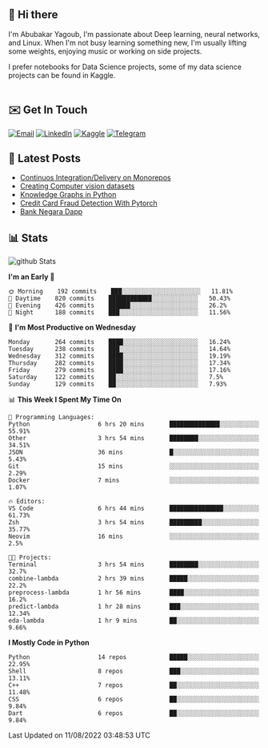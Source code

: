 ## 👋 Hi there

I'm Abubakar Yagoub, I'm passionate about Deep learning, neural networks, and
Linux. When I'm not busy learning something new, I'm usually lifting some
weights, enjoying music or working on side projects.

I prefer notebooks for Data Science projects, some of my data science projects
can be found in Kaggle. <br> <br>

## ✉️ Get In Touch

[![Email](https://img.shields.io/badge/Email-f1f1f1?style=for-the-badge&logo=gmail&logoColor=0f111a)](mailto:hi@blacksuan19.dev)
[![LinkedIn](https://img.shields.io/badge/LinkedIn-0077B5?style=for-the-badge&logo=linkedin&logoColor=white)](https://www.linkedin.com/in/blacksuan19/)
[![Kaggle](https://img.shields.io/badge/Kaggle-5acfff?style=for-the-badge&logo=kaggle&logoColor=white)](http://kaggle.com/abubakaryagob/)
[![Telegram](https://img.shields.io/badge/Telegram-2CA5E0?style=for-the-badge&logo=telegram&logoColor=white)](https://t.me/blacksuan19)

## 📩 Latest Posts

<!-- BLOG-POST-LIST:START -->
- [Continuos Integration/Delivery on Monorepos](http://blacksuan19.dev/blog/github-actions-monorepos/)
- [Creating Computer vision datasets](http://blacksuan19.dev/blog/creating-datasets/)
- [Knowledge Graphs in Python](http://blacksuan19.dev/projects/Knowledge_Graphs/)
- [Credit Card Fraud Detection With Pytorch](http://blacksuan19.dev/projects/credit-card-fraud-detection-with-pytorch/)
- [Bank Negara Dapp](http://blacksuan19.dev/projects/bank-negara/)
<!-- BLOG-POST-LIST:END -->

## 📊 Stats

![github Stats](https://github-readme-stats.vercel.app/api?username=blacksuan19&theme=github_dark&show_icons=true&count_private=true&custom_title=Github%20Stats&hide_border=true)

<!--START_SECTION:waka-->
**I'm an Early 🐤** 

```text
🌞 Morning    192 commits    ███░░░░░░░░░░░░░░░░░░░░░░   11.81% 
🌆 Daytime    820 commits    ████████████░░░░░░░░░░░░░   50.43% 
🌃 Evening    426 commits    ██████░░░░░░░░░░░░░░░░░░░   26.2% 
🌙 Night      188 commits    ███░░░░░░░░░░░░░░░░░░░░░░   11.56%

```
📅 **I'm Most Productive on Wednesday** 

```text
Monday       264 commits    ████░░░░░░░░░░░░░░░░░░░░░   16.24% 
Tuesday      238 commits    ███░░░░░░░░░░░░░░░░░░░░░░   14.64% 
Wednesday    312 commits    ████░░░░░░░░░░░░░░░░░░░░░   19.19% 
Thursday     282 commits    ████░░░░░░░░░░░░░░░░░░░░░   17.34% 
Friday       279 commits    ████░░░░░░░░░░░░░░░░░░░░░   17.16% 
Saturday     122 commits    ██░░░░░░░░░░░░░░░░░░░░░░░   7.5% 
Sunday       129 commits    ██░░░░░░░░░░░░░░░░░░░░░░░   7.93%

```


📊 **This Week I Spent My Time On** 

```text
💬 Programming Languages: 
Python                   6 hrs 20 mins       ██████████████░░░░░░░░░░░   55.91% 
Other                    3 hrs 54 mins       ████████░░░░░░░░░░░░░░░░░   34.51% 
JSON                     36 mins             █░░░░░░░░░░░░░░░░░░░░░░░░   5.43% 
Git                      15 mins             ░░░░░░░░░░░░░░░░░░░░░░░░░   2.29% 
Docker                   7 mins              ░░░░░░░░░░░░░░░░░░░░░░░░░   1.07%

🔥 Editors: 
VS Code                  6 hrs 44 mins       ███████████████░░░░░░░░░░   61.73% 
Zsh                      3 hrs 54 mins       █████████░░░░░░░░░░░░░░░░   35.77% 
Neovim                   16 mins             ░░░░░░░░░░░░░░░░░░░░░░░░░   2.5%

🐱‍💻 Projects: 
Terminal                 3 hrs 54 mins       ████████░░░░░░░░░░░░░░░░░   32.7% 
combine-lambda           2 hrs 39 mins       █████░░░░░░░░░░░░░░░░░░░░   22.2% 
preprocess-lambda        1 hr 56 mins        ████░░░░░░░░░░░░░░░░░░░░░   16.2% 
predict-lambda           1 hr 28 mins        ███░░░░░░░░░░░░░░░░░░░░░░   12.34% 
eda-lambda               1 hr 9 mins         ██░░░░░░░░░░░░░░░░░░░░░░░   9.66%

```

**I Mostly Code in Python** 

```text
Python                   14 repos            █████░░░░░░░░░░░░░░░░░░░░   22.95% 
Shell                    8 repos             ███░░░░░░░░░░░░░░░░░░░░░░   13.11% 
C++                      7 repos             ██░░░░░░░░░░░░░░░░░░░░░░░   11.48% 
CSS                      6 repos             ██░░░░░░░░░░░░░░░░░░░░░░░   9.84% 
Dart                     6 repos             ██░░░░░░░░░░░░░░░░░░░░░░░   9.84%

```



 Last Updated on 11/08/2022 03:48:53 UTC
<!--END_SECTION:waka-->
